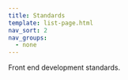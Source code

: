 ```yaml
---
title: Standards
template: list-page.html
nav_sort: 2
nav_groups:
  - none
---
```


Front end development standards.